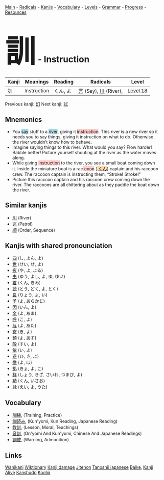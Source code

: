 <style> bigfont {font-size: 100px}</style>
[Main](../README.md) -
[Radicals](../radicals.md) -
[Kanjis](../kanjis.md) -
[Vocabulary](../vocabulary.md) -
[Levels](../levels.md) -
[Grammar](../grammar.md) - 
[Progress](../progress.md) -
[Resources](../resources.md)
# <bigfont> 訓</bigfont> - Instruction 

| Kanji | Meanings | Reading | Radicals | Level |
| --- | --- | --- | --- | --- |
| 訓 | Instruction | くん, よ | [言](../radicals/言.md) (Say), [川](../radicals/川.md) (River),  | [Level 18](../levels/wk_level18.md) |

Previous kanji: [幻](幻.md) Next kanji: [試](試.md) 

## Mnemonics
 * You <span style="background-color:#ADD8E6"> say</span> stuff to a <span style="background-color:#ADD8E6"> river</span>, giving it <span style="background-color:#ffcccb"> instruction</span>. This river is a new river so it needs you to say things, giving it instruction on what to do. Otherwise the river wouldn’t know how to behave.
* Imagine saying things to this river. What would you say? Flow harder! Babble better! Picture yourself shouting at the river as the water moves along.
* While giving <span style="background-color:#ffcccb"> instruction</span> to the river, you see a small boat coming down it. Inside the miniature boat is a rac<span style="background-color:#ffcccb"> coon</span> (<span style="background-color:#fed8b1"> [くん](https://jisho.org/search/くん)</span>) captain and his raccoon crew. The raccoon captain is instructing them, “Stroke! Stroke!”
* Picture this raccoon captain and his raccoon crew coming down the river. The raccoons are all chittering about as they paddle the boat down the river.


## Similar kanjis
 * [川](川.md) (River)
* [巡](巡.md) (Patrol)
* [順](順.md) (Order, Sequence)



## Kanjis with shared pronounciation
 * [四](四.md) (し, よん, よ)
* [世](世.md) (せい, せ, よ)
* [夜](夜.md) (や, よ, よる)
* [由](由.md) (ゆう, よし, よ, ゆ, ゆい)
* [君](君.md) (くん, きみ)
* [読](読.md) (とう, どく, よ, とく)
* [良](良.md) (りょう, よ, い)
* [予](予.md) (よ, あらかじ)
* [因](因.md) (いん, よ)
* [余](余.md) (よ, あま)
* [呼](呼.md) (こ, よ)
* [与](与.md) (よ, あた)
* [寄](寄.md) (き, よ)
* [預](預.md) (よ, あず)
* [酔](酔.md) (すい, よ)
* [依](依.md) (い, よ)
* [避](避.md) (ひ, さ, よ)
* [誉](誉.md) (よ, ほ)
* [拠](拠.md) (きょ, よ, こ)
* [祥](祥.md) (しょう, きざ, さいわ, つまび, よ)
* [勲](勲.md) (くん, いさお)
* [詠](詠.md) (えい, よ, うた)



## Vocabulary
 * [訓練](../vocabulary/訓.md), (Training, Practice)
* [訓読み](../vocabulary/訓.md), (Kun'yomi, Kun Reading, Japanese Reading)
* [教訓](../vocabulary/訓.md), (Lesson, Moral, Teachings)
* [音訓](../vocabulary/訓.md), (On'yomi And Kun'yomi, Chinese And Japanese Readings)
* [訓戒](../vocabulary/訓.md), (Warning, Admonition)




## Links 


[Wanikani](https://www.wanikani.com/kanji/訓)
[Wiktionary](https://en.wiktionary.org/wiki/訓)
[Kanji damage](http://www.kanjidamage.com/kanji/search?utf8=✓&q=訓)
[Jitenon](https://jitenon.com/kanji/訓)
[Tanoshii japanese](https://www.tanoshiijapanese.com/dictionary/kanji.cfm?k=訓)
[Baike](https://baike.baidu.com/item/訓),
[Kanji Alive](https://app.kanjialive.com/訓)
[Kanshudo](https://www.kanshudo.com/searchmn?q=訓)
[Koohii](https://kanji.koohii.com/study/kanji/訓)
